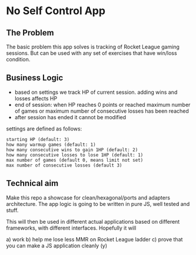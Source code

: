 # No Self Control App

## The Problem

The basic problem this app solves is tracking of Rocket League gaming sessions.
But can be used with any set of exercises that have win/loss condition.

## Business Logic

* based on settings we track HP of current session. adding wins and losses affects HP
* end of session:
when HP reaches 0 points
or reached maximum number of games
or maximum number of consecutive losses has been reached
* after session has ended it cannot be modified

settings are defined as follows:

```
starting HP (default: 3)
how many warmup games (default: 1)
how many consecutive wins to gain 1HP (default: 2)
how many consecutive losses to lose 1HP (default: 1)
max number of games (default 0, means limit not set)
max number of consecutive losses (default 3)
```

## Technical aim

Make this repo a showcase for clean/hexagonal/ports and adapters architecture.
The app logic is going to be written in pure JS, well tested and stuff.

This will then be used in different actual applications based on different frameworks, with different interfaces.
Hopefully it will

a) work
b) help me lose less MMR on Rocket League ladder
c) prove that you can make a JS application cleanly (y)
